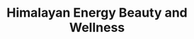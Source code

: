 ---
title: "Himalayan Energy Beauty and Wellness"
url: /bowmanville/himalayan-energy-beauty-and-wellness/
shop: beauty
---